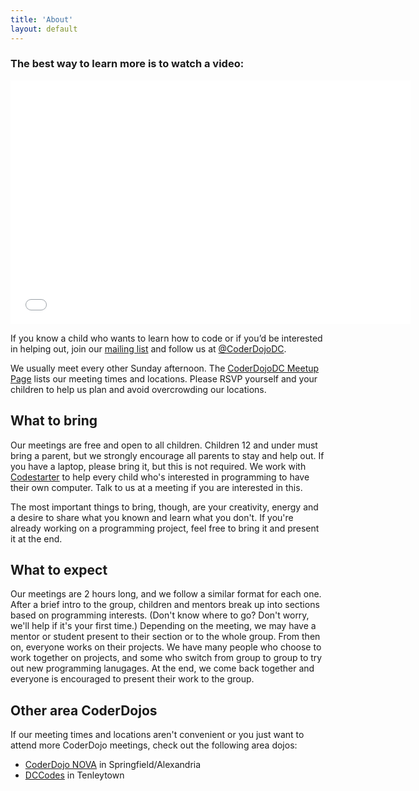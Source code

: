 ```yaml
---
title: 'About'
layout: default
---
```

### The best way to learn more is to watch a video:

<div class="video-wrapper">
<iframe width="640" height="390" src="//www.youtube.com/embed/z_gcHGa8J1E" frameborder="0" allowfullscreen></iframe>
</div>

If you know a child who wants to learn how to code or if you’d be interested in
helping out, join our [mailing list](https://groups.google.com/forum/?fromgroups#!forum/coderdojodc")
and follow us at [@CoderDojoDC](https://twitter.com/CoderDojoDC).

We usually meet every other Sunday afternoon. The [CoderDojoDC Meetup
Page](http://www.meetup.com/CoderDojoDC/) lists our meeting times and locations.
Please RSVP yourself and your children to help us plan and avoid overcrowding
our locations.

## What to bring

Our meetings are free and open to all children. Children 12 and under must
bring a parent, but we strongly encourage all parents to stay and help out. If
you have a laptop, please bring it, but this is not required. We work with
[Codestarter](https://codestarter.org/) to help every child who's
interested in programming to have their own computer. Talk to us at a meeting if
you are interested in this.

The most important things to bring, though, are your creativity, energy and a
desire to share what you known and learn what you don't. If you're already
working on a programming project, feel free to bring it and present it at the
end.

## What to expect

Our meetings are 2 hours long, and we follow a similar format for each one.
After a brief intro to the group, children and mentors break up into sections
based on programming interests. (Don't know where to go? Don't worry, we'll help
if it's your first time.) Depending on the meeting, we may have a mentor or
student present to their section or to the whole group. From then on, everyone
works on their projects. We have many people who choose to work together on
projects, and some who switch from group to group to try out new programming
lanugages. At the end, we come back together and everyone is encouraged to
present their work to the group.

## Other area CoderDojos

If our meeting times and locations aren't convenient or you just want to attend
more CoderDojo meetings, check out the following area dojos:

* [CoderDojo NOVA](http://www.coderdojonova.co/) in Springfield/Alexandria
* [DCCodes](http://dccodes.weebly.com/) in Tenleytown
